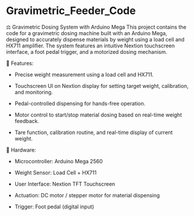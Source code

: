 # Gravimetric_Feeder_Code
⚖️ Gravimetric Dosing System with Arduino Mega
This project contains the code for a gravimetric dosing machine built with an Arduino Mega, designed to accurately dispense materials by weight using a load cell and HX711 amplifier. The system features an intuitive Nextion touchscreen interface, a foot pedal trigger, and a motorized dosing mechanism.

🧰 Features:
- Precise weight measurement using a load cell and HX711.

- Touchscreen UI on Nextion display for setting target weight, calibration, and monitoring.

- Pedal-controlled dispensing for hands-free operation.

- Motor control to start/stop material dosing based on real-time weight feedback.

- Tare function, calibration routine, and real-time display of current weight.

🔧 Hardware:
- Microcontroller: Arduino Mega 2560

- Weight Sensor: Load Cell + HX711

- User Interface: Nextion TFT Touchscreen

- Actuation: DC motor / stepper motor for material dispensing

- Trigger: Foot pedal (digital input)
